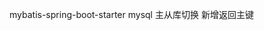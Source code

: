 mybatis-spring-boot-starter
mysql
主从库切换
新增返回主键
<insert id="insert" parameterType="com.example.entity.User" useGeneratedKeys="true" keyColumn="user_id" keyProperty="userId">
